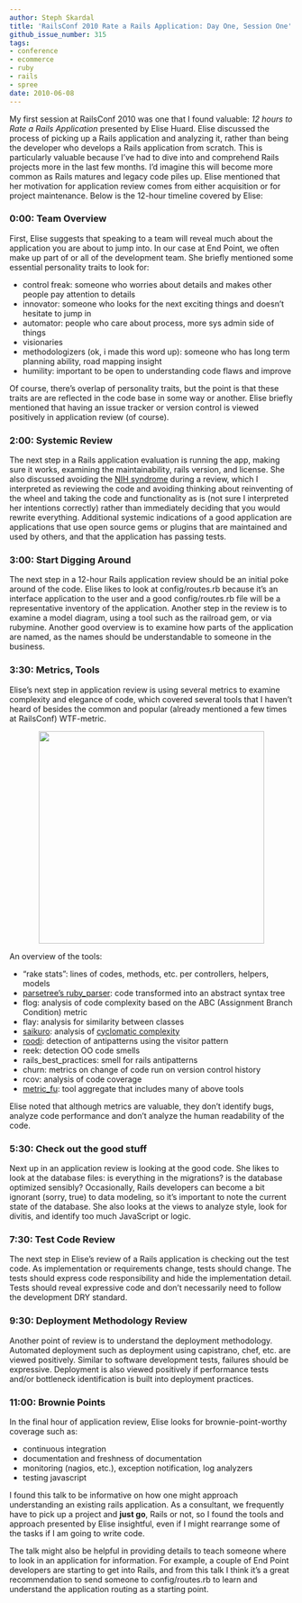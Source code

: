 ```yaml
---
author: Steph Skardal
title: 'RailsConf 2010 Rate a Rails Application: Day One, Session One'
github_issue_number: 315
tags:
- conference
- ecommerce
- ruby
- rails
- spree
date: 2010-06-08
---
```


My first session at RailsConf 2010 was one that I found valuable: *12 hours to Rate a Rails Application* presented by Elise Huard. Elise discussed the process of picking up a Rails application and analyzing it, rather than being the developer who develops a Rails application from scratch. This is particularly valuable because I’ve had to dive into and comprehend Rails projects more in the last few months. I’d imagine this will become more common as Rails matures and legacy code piles up. Elise mentioned that her motivation for application review comes from either acquisition or for project maintenance. Below is the 12-hour timeline covered by Elise:

### 0:00: Team Overview

First, Elise suggests that speaking to a team will reveal much about the application you are about to jump into. In our case at End Point, we often make up part of or all of the development team. She briefly mentioned some essential personality traits to look for:

- control freak: someone who worries about details and makes other people pay attention to details
- innovator: someone who looks for the next exciting things and doesn’t hesitate to jump in
- automator: people who care about process, more sys admin side of things
- visionaries
- methodologizers (ok, i made this word up): someone who has long term planning ability, road mapping insight
- humility: important to be open to understanding code flaws and improve

Of course, there’s overlap of personality traits, but the point is that these traits are are reflected in the code base in some way or another. Elise briefly mentioned that having an issue tracker or version control is viewed positively in application review (of course).

### 2:00: Systemic Review

The next step in a Rails application evaluation is running the app, making sure it works, examining the maintainability, rails version, and license. She also discussed avoiding the [NIH syndrome](https://en.wikipedia.org/wiki/Not_invented_here) during a review, which I interpreted as reviewing the code and avoiding thinking about reinventing of the wheel and taking the code and functionality as is (not sure I interpreted her intentions correctly) rather than immediately deciding that you would rewrite everything. Additional systemic indications of a good application are applications that use open source gems or plugins that are maintained and used by others, and that the application has passing tests.

### 3:00: Start Digging Around

The next step in a 12-hour Rails application review should be an initial poke around of the code. Elise likes to look at config/routes.rb because it’s an interface application to the user and a good config/routes.rb file will be a representative inventory of the application. Another step in the review is to examine a model diagram, using a tool such as the railroad gem, or via rubymine. Another good overview is to examine how parts of the application are named, as the names should be understandable to someone in the business.

### 3:30: Metrics, Tools

Elise’s next step in application review is using several metrics to examine complexity and elegance of code, which covered several tools that I haven’t heard of besides the common and popular (already mentioned a few times at RailsConf) WTF-metric.

<a href="/blog/2010/06/railsconf-2010-review-rails-application/image-0-big.jpeg" onblur="try {parent.deselectBloggerImageGracefully();} catch(e) {}"><img alt="" border="0" id="BLOGGER_PHOTO_ID_5480491211053307922" src="/blog/2010/06/railsconf-2010-review-rails-application/image-0.jpeg" style="display:block; margin:0px auto 10px; text-align:center;cursor:pointer; cursor:hand;width: 400px; height: 377px;"/></a>

An overview of the tools:

- “rake stats”: lines of codes, methods, etc. per controllers, helpers, models
- [parsetree’s ruby_parser](https://web.archive.org/web/20100710141128/http://parsetree.rubyforge.org/ruby_parser/): code transformed into an abstract syntax tree
- flog: analysis of code complexity based on the ABC (Assignment Branch Condition) metric
- flay: analysis for similarity between classes
- [saikuro](https://github.com/metricfu/Saikuro): analysis of [cyclomatic complexity](https://en.wikipedia.org/wiki/Cyclomatic_complexity)
- [roodi](https://github.com/roodi/roodi): detection of antipatterns using the visitor pattern
- reek: detection OO code smells
- rails_best_practices: smell for rails antipatterns
- churn: metrics on change of code run on version control history
- rcov: analysis of code coverage
- [metric_fu](https://github.com/metricfu/metric_fu): tool aggregate that includes many of above tools

Elise noted that although metrics are valuable, they don’t identify bugs, analyze code performance and don’t analyze the human readability of the code.

### 5:30: Check out the good stuff

Next up in an application review is looking at the good code. She likes to look at the database files: is everything in the migrations? is the database optimized sensibly? Occasionally, Rails developers can become a bit ignorant (sorry, true) to data modeling, so it’s important to note the current state of the database. She also looks at the views to analyze style, look for divitis, and identify too much JavaScript or logic.

### 7:30: Test Code Review

The next step in Elise’s review of a Rails application is checking out the test code. As implementation or requirements change, tests should change. The tests should express code responsibility and hide the implementation detail. Tests should reveal expressive code and don’t necessarily need to follow the development DRY standard.

### 9:30: Deployment Methodology Review

Another point of review is to understand the deployment methodology. Automated deployment such as deployment using capistrano, chef, etc. are viewed positively. Similar to software development tests, failures should be expressive. Deployment is also viewed positively if performance tests and/or bottleneck identification is built into deployment practices.

### 11:00: Brownie Points

In the final hour of application review, Elise looks for brownie-point-worthy coverage such as:

- continuous integration
- documentation and freshness of documentation
- monitoring (nagios, etc.), exception notification, log analyzers
- testing javascript

I found this talk to be informative on how one might approach understanding an existing rails application. As a consultant, we frequently have to pick up a project and **just go**, Rails or not, so I found the tools and approach presented by Elise insightful, even if I might rearrange some of the tasks if I am going to write code.

The talk might also be helpful in providing details to teach someone where to look in an application for information. For example, a couple of End Point developers are starting to get into Rails, and from this talk I think it’s a great recommendation to send someone to config/routes.rb to learn and understand the application routing as a starting point.
